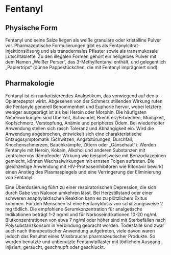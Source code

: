 # Fentanyl

## Physische Form

Fentanyl und seine Salze liegen als weiße granuläre oder kristalline Pulver vor. Pharmazeutische Formulierungen gibt es als Fentanylcitrat-Injektionslösung und als transdermales Pflaster sowie als transmukosale Lutschtablette. Zu den illegalen Formen gehört ein hellgelbes Pulver mit dem Namen „Weißer Perser“, das 3-Methylfentanyl enthält, und gelegentlich „Papiertrips“ (dünne Pappestückchen, die mit Fentanyl imprägniert sind).

## Pharmakologie

Fentanyl ist ein narkotisierendes Analgetikum, das vorwiegend auf den µ-Opiatrezeptor wirkt. Abgesehen von der Schmerz stillenden Wirkung rufen die Fentanyle generell Benommenheit und Euphorie hervor, wobei letztere weniger ausgeprägt ist als bei Heroin oder Morphin. Die häufigsten Nebenwirkungen sind Übelkeit, Schwindel, Brechreiz/Erbrechen, Müdigkeit, Kopfschmerz, Verstopfung, Anämie und peripheres Ödem. Bei wiederholter Anwendung stellen sich rasch Toleranz und Abhängigkeit ein. Wird die Anwendung abgebrochen, entwickelt sich eine charakteristische Entzugssymptomatik (Schwitzen, Angststörungen, Durchfall, Knochenschmerzen, Bauchkrämpfe, Zittern oder „Gänsehaut“). Werden Fentanyle mit Heroin, Kokain, Alkohol und anderen Substanzen mit zentralnervös dämpfender Wirkung wie beispielsweise mit Benzodiazepinen gemischt, können Wechselwirkungen mit ernsten Folgen auftreten. Die gleichzeitige Anwendung mit HIV-Proteaseinhibitoren wie Ritonavir bewirkt einen Anstieg des Plasmaspiegels und eine Verringerung der Eliminierung von Fentanyl.

Eine Überdosierung führt zu einer respiratorischen Depression, die sich durch Gabe von Naloxon umkehren lässt. Bei Herzstillstand oder einer schweren anaphylaktischen Reaktion kann es zu plötzlichem Exitus kommen. Für den Menschen ist eine Fentanyldosis von schätzungsweise 2 mg tödlich. Die empfohlene Serumkonzentration für analgetische Indikationen beträgt 1-2 ng/ml und für Narkoseindikationen 10-20 ng/ml. Blutkonzentrationen von etwa 7 ng/ml oder höher sind mit Sterbefällen nach Polysubstanzkonsum in Verbindung gebracht worden. Todesfälle sind zwar auch nach therapeutischer Anwendung aufgetreten, viele davon waren jedoch das Resultat eines Missbrauchs pharmazeutischer Produkte. So wurden benutzte und unbenutzte Fentanylpflaster mit tödlichem Ausgang injiziert, geraucht, geschnupft oder geschluckt.